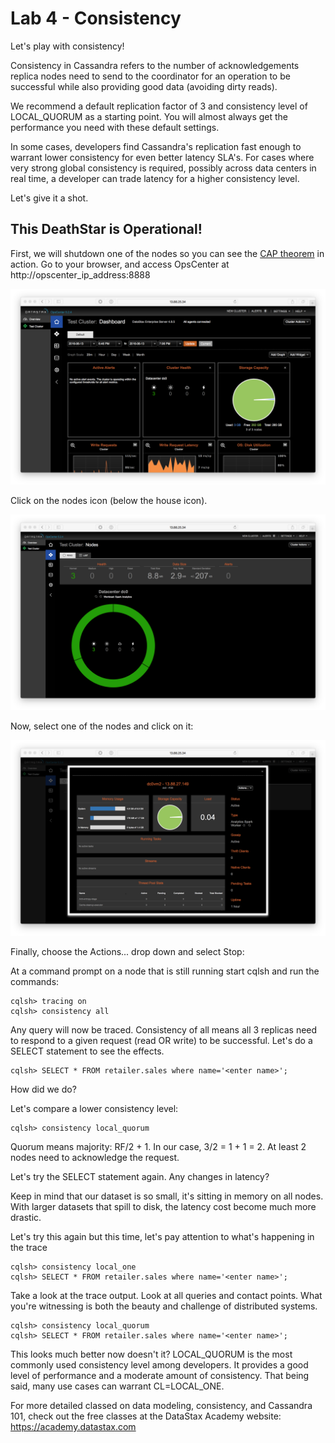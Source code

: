 # Lab 4 - Consistency

Let's play with consistency!

Consistency in Cassandra refers to the number of acknowledgements replica nodes need to send to the coordinator for an operation to be successful while also providing good data (avoiding dirty reads).

We recommend a default replication factor of 3 and consistency level of LOCAL_QUORUM as a starting point. You will almost always get the performance you need with these default settings.

In some cases, developers find Cassandra's replication fast enough to warrant lower consistency for even better latency SLA's. For cases where very strong global consistency is required, possibly across data centers in real time, a developer can trade latency for a higher consistency level.

Let's give it a shot.

## This DeathStar is Operational!

First, we will shutdown one of the nodes so you can see the [CAP theorem](https://en.wikipedia.org/wiki/CAP_theorem) in action. Go to your browser, and access OpsCenter at http://opscenter_ip_address:8888

![](./img/lab4-1opsc.png)

Click on the nodes icon (below the house icon).

![](./img/lab4-2ring.png)

Now, select one of the nodes and click on it:

![](./img/lab4-3nodeview.png)

Finally, choose the Actions... drop down and select Stop:

At a command prompt on a node that is still running start cqlsh and run the commands:

```
cqlsh> tracing on
cqlsh> consistency all
```

Any query will now be traced. Consistency of all means all 3 replicas need to respond to a given request (read OR write) to be successful. Let's do a SELECT statement to see the effects.

```
cqlsh> SELECT * FROM retailer.sales where name='<enter name>';
```

How did we do?

Let's compare a lower consistency level: 

```
cqlsh> consistency local_quorum
```

Quorum means majority: RF/2 + 1. In our case, 3/2 = 1 + 1 = 2. At least 2 nodes need to acknowledge the request.

Let's try the SELECT statement again. Any changes in latency?

Keep in mind that our dataset is so small, it's sitting in memory on all nodes. With larger datasets that spill to disk, the latency cost become much more drastic.

Let's try this again but this time, let's pay attention to what's happening in the trace

```
cqlsh> consistency local_one
cqlsh> SELECT * FROM retailer.sales where name='<enter name>';
```

Take a look at the trace output. Look at all queries and contact points. What you're witnessing is both the beauty and challenge of distributed systems.

```
cqlsh> consistency local_quorum
cqlsh> SELECT * FROM retailer.sales where name='<enter name>';
```

This looks much better now doesn't it? LOCAL_QUORUM is the most commonly used consistency level among developers. It provides a good level of performance and a moderate amount of consistency. That being said, many use cases can warrant CL=LOCAL_ONE.

For more detailed classed on data modeling, consistency, and Cassandra 101, check out the free classes at the DataStax Academy website: https://academy.datastax.com

